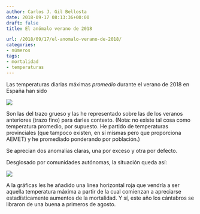 ```yaml
---
author: Carlos J. Gil Bellosta
date: 2018-09-17 08:13:36+00:00
draft: false
title: El anómalo verano de 2018

url: /2018/09/17/el-anomalo-verano-de-2018/
categories:
- números
tags:
- mortalidad
- temperaturas
---
```


Las temperaturas diarias máximas _promedio_ durante el verano de 2018 en España han sido

![](/wp-uploads/2018/09/temp_2018_nacional.png)

Son las del trazo grueso y las he representado sobre las de los veranos anteriores (trazo fino) para darles contexto. (Nota: no existe tal cosa como temperatura promedio, por supuesto. He partido de temperaturas provinciales (que tampoco existen, en sí mismas pero que proporciona AEMET) y he promediado ponderando por población.)

Se aprecian dos anomalías claras, una por exceso y otra por defecto.

Desglosado por comunidades autónomas, la situación queda así:

![](/wp-uploads/2018/09/temp_2018_ccaa.png)

A la gráficas les he añadido una línea horizontal roja que vendría a ser aquella temperatura máxima a partir de la cual comienzan a apreciarse estadísticamente aumentos de la mortalidad. Y sí, este año los cántabros se libraron de una buena a primeros de agosto.
